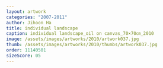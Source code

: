 ```yaml
---
layout: artwork
categories: "2007-2011"
author: Jihoon Ha
title: individual landscape
caption: individual landscape_oil on canvas_70×70㎝_2010
image: /assets/images/artworks/2010/artwork037.jpg
thumb: /assets/images/artworks/2010/thumbs/artwork037.jpg
order: 11140501
sizeScore: 05
---
```

